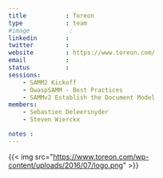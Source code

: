 ```yaml
---
title           : Toreon
type            : team
#image           :
linkedin        :
twitter         :
website         : https://www.toreon.com/
email           :
status          :
sessions:
    - SAMM2 Kickoff
    - OwaspSAMM - Best Practices
    - SAMMv2 Establish the Document Model
members:
    - Sebastien Deleersnyder
    - Steven Wierckx

notes :
---
```



{{< img src="https://www.toreon.com/wp-content/uploads/2016/07/logo.png" >}}



